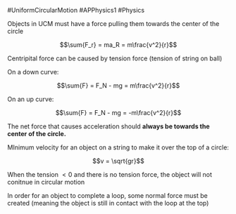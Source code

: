 #UniformCircularMotion #APPhysics1 #Physics

Objects in UCM must have a force pulling them towards the center of the circle

$$\sum{F_r} = ma_R = m\frac{v^2}{r}$$

Centripital force can be caused by tension force (tension of string on ball)

On a down curve:

$$\sum{F} = F_N - mg = m\frac{v^2}{r}$$

On an up curve:


$$\sum{F} = F_N - mg = -m\frac{v^2}{r}$$

The net force that causes acceleration should **always be towards the center of the circle.** 

 MInimum velocity for an object on a string to make it over the top of a circle:
 
 $$v = \sqrt{gr}$$
 
When the tension $<0$ and there is no tension force, the object will not conitnue in circular motion

In order for an object to complete a loop, some normal force must be created (meaning the object is still in contact with the loop at the top)